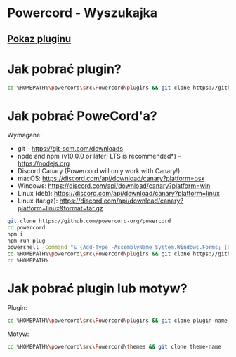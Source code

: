 # Powercord - Wyszukajka

## [Pokaz pluginu](https://streamable.com/uwu4au)

# Jak pobrać plugin?

```bash
cd %HOMEPATH%\powercord\src\Powercord\plugins && git clone https://github.com/Donnnek/-POWERCORD-WYSZUKAJKA.git
```

# Jak pobrać PoweCord'a?

Wymagane:

- git – https://git-scm.com/downloads
- node and npm (v10.0.0 or later; LTS is recommended*) – https://nodejs.org
- Discord Canary (Powercord will only work with Canary!)
- macOS: https://discord.com/api/download/canary?platform=osx
- Windows: https://discord.com/api/download/canary?platform=win
- Linux (deb): https://discord.com/api/download/canary?platform=linux
- Linux (tar.gz): https://discord.com/api/download/canary?platform=linux&format=tar.gz

```bash
git clone https://github.com/powercord-org/powercord
cd powercord
npm i
npm run plug
powershell -Command "& {Add-Type -AssemblyName System.Windows.Forms; [System.Windows.Forms.MessageBox]::Show('Close DiscordCanary using the taskbar', 'Please read', 'OK', [System.Windows.Forms.MessageBoxIcon]::Information);}"
cd %HOMEPATH%\powercord\src\Powercord\plugins && git clone https://github.com/redstonekasi/theme-toggler
cd %HOMEPATH%
```

# Jak pobrać plugin lub motyw?

Plugin:
```bash
cd %HOMEPATH%\powercord\src\Powercord\plugins && git clone plugin-name
```

Motyw:
```bash
cd %HOMEPATH%\powercord\src\Powercord\themes && git clone theme-name
```

